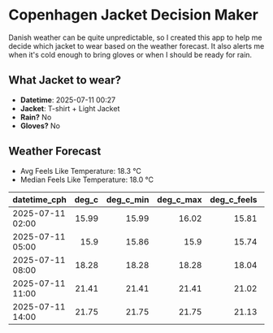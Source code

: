 
# Copenhagen Jacket Decision Maker

Danish weather can be quite unpredictable, so I created this app to help me decide which jacket to wear based on the weather forecast. 
It also alerts me when it's cold enough to bring gloves or when I should be ready for rain.

## What Jacket to wear?

- **Datetime**: 2025-07-11 00:27
- **Jacket**: T-shirt + Light Jacket
- **Rain?** No
- **Gloves?** No

## Weather Forecast
- Avg Feels Like Temperature: 18.3 °C
- Median Feels Like Temperature: 18.0 °C

| datetime_cph     |   deg_c |   deg_c_min |   deg_c_max |   deg_c_feels | weather   | wind   | rain   |
|:-----------------|--------:|------------:|------------:|--------------:|:----------|:-------|:-------|
| 2025-07-11 02:00 |   15.99 |       15.99 |       16.02 |         15.81 | Clear     | Low    | None   |
| 2025-07-11 05:00 |   15.9  |       15.86 |       15.9  |         15.74 | Clouds    | High   | None   |
| 2025-07-11 08:00 |   18.28 |       18.28 |       18.28 |         18.04 | Clouds    | High   | None   |
| 2025-07-11 11:00 |   21.41 |       21.41 |       21.41 |         21.02 | Clouds    | Medium | None   |
| 2025-07-11 14:00 |   21.75 |       21.75 |       21.75 |         21.13 | Clouds    | Medium | None   |
        